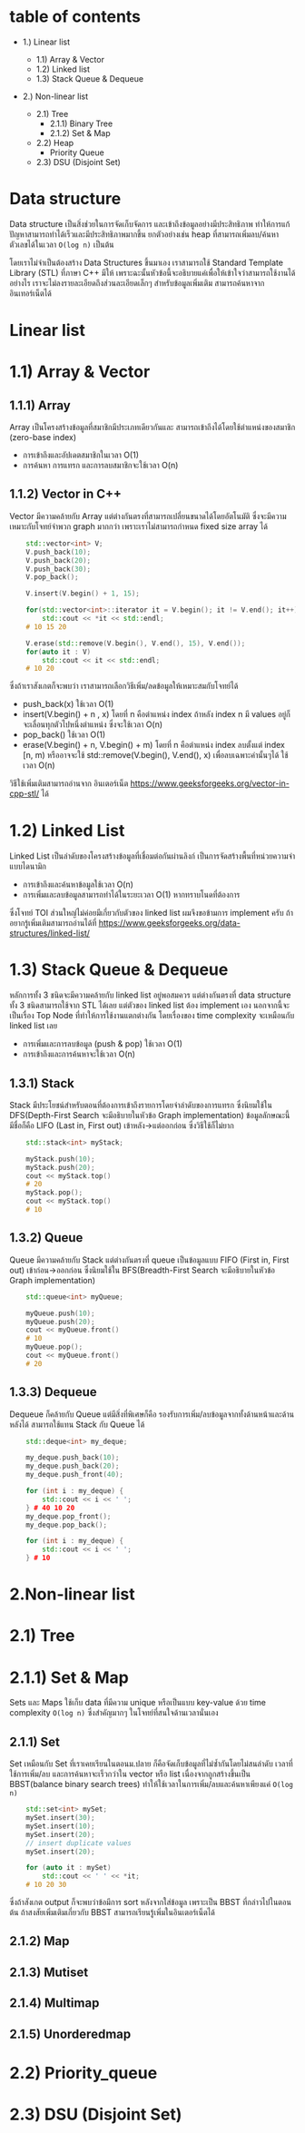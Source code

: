 # table of contents
- 1.) Linear list
    - 1.1) Array & Vector
    - 1.2) Linked list
    - 1.3) Stack Queue & Dequeue

- 2.) Non-linear list
    - 2.1) Tree
        - 2.1.1) Binary Tree
        - 2.1.2) Set & Map
    - 2.2) Heap
        - Priority Queue
    - 2.3) DSU (Disjoint Set)

# Data structure
Data structure เป็นสิ่งช่วยในการจัดเก็บจัดการ และเข้าถึงข้อมูลอย่างมีประสิทธิภาพ ทำให้การแก้ปัญหาสามารถทำได้เร็วและมีประสิทธิภาพมากขึ้น ยกตัวอย่างเช่น heap ที่สามารถเพิ่มลบ/ค้นหา ตัวเลขได้ในเวลา ```O(log n)``` เป็นต้น

โดยเราไม่จำเป็นต้องสร้าง Data Structures ขึ้นมาเอง เราสามารถใช้ Standard Template Library (STL) ที่ภาษา C++ มีให้ เพราะฉะนั้นหัวข้อนี้จะอธิบายแค่เพื่อให้เข้าใจว่าสามารถใช้งานได้อย่างไร เราจะไม่ลงรายละเอียดถึงส่วนละเอียดเล็กๆ สำหรับข้อมูลเพิ่มเติม สามารถค้นหาจากอินเทอร์เน็ตได้

# Linear list

# 1.1) Array & Vector
## 1.1.1) Array
Array เป็นโครงสร้างข้อมูลที่สมาชิกมีประเภทเดียวกันและ สามารถเข้าถึงได้โดยใช้ตำแหน่งของสมาชิก (zero-base index)
- การเข้าถึงและอัปเดตสมาชิกในเวลา O(1)
- การค้นหา การแทรก และการลบสมาชิกจะใช้เวลา O(n)
## 1.1.2) Vector in C++
Vector มีความคล้ายกับ Array แต่ต่างกันตรงที่สามารถเปลี่ยนขนาดได้โดยอัตโนมัติ ซึ่งจะมีความเหมาะกับโจทย์จำพวก graph มากกว่า เพราะเราไม่สามารถกำหนด fixed size array ได้
``` cpp
    std::vector<int> V;
    V.push_back(10);
    V.push_back(20);
    V.push_back(30);
    V.pop_back();

    V.insert(V.begin() + 1, 15);

    for(std::vector<int>::iterator it = V.begin(); it != V.end(); it++)
        std::cout << *it << std::endl;
    # 10 15 20

    V.erase(std::remove(V.begin(), V.end(), 15), V.end());
    for(auto it : V)
        std::cout << it << std::endl;
    # 10 20
```
ซึ่งถ้าเราสังเกตก็จะพบว่า เราสามารถเลือกวิธีเพิ่ม/ลดข้อมูลให้เหมาะสมกับโจทย์ได้
- push_back(x) ใช้เวลา O(1)
- insert(V.begin() + n , x) โดยที่ n คือตำแหน่ง index ถ้าหลัง index n มี values อยู่ก็จะเลื่อนทุกตัวไปหนึ่งตำแหน่ง ซึ่งจะใช้เวลา O(n)
- pop_back() ใช้เวลา O(1)
- erase(V.begin() + n, V.begin() + m) โดยที่ n คือตำแหน่ง index ลบตั้งแต่ index [n, m) หรืออาจจะใช้ std::remove(V.begin(), V.end(), x) เพื่อลบเฉพาะค่านั้นๆได้ ใช้เวลา O(n)

วิธีใช้เพิ่มเติมสามารถอ่านจาก อินเตอร์เน็ต <https://www.geeksforgeeks.org/vector-in-cpp-stl/> ได้

# 1.2) Linked List
Linked List เป็นลำดับของโครงสร้างข้อมูลที่เชื่อมต่อกันผ่านลิงก์ เป็นการจัดสร้างพื้นที่หน่วยความจำแบบไดนามิก
- การเข้าถึงและค้นหาข้อมูลใช้เวลา O(n)
- การเพิ่มและลบข้อมูลสามารถทำได้ในระยะเวลา O(1) หากทราบโนดที่ต้องการ

ซึ่งโจทย์ TOI ส่วนใหญ่ไม่ค่อยมีเกี่ยวกับตัวของ linked list ผมจึงขอข้ามการ implement ครับ ถ้าอยากรู้เพิ่มเติมสามารถอ่านได้ที่ <https://www.geeksforgeeks.org/data-structures/linked-list/>

# 1.3) Stack Queue & Dequeue
หลักการทั้ง 3 ชนิดจะมีความคล้ายกับ linked list อยู่พอสมควร แต่ต่างกันตรงที่ data structure ทั้ง 3 ชนิดสามารถใช้จาก STL ได้เลย แต่ตัวของ linked list ต้อง implement เอง นอกจากนี้จะเป็นเรื่อง Top Node ที่ทำให้การใช้งานแตกต่างกัน โดยเรื่องของ time complexity จะเหมือนกับ linked list เลย
- การเพิ่มและการลบข้อมูล (push & pop) ใช้เวลา O(1)
- การเข้าถึงและการค้นหาจะใช้เวลา O(n) 
## 1.3.1) Stack 
Stack มีประโยชน์สำหรับตอนที่ต้องการเข้าถึงรายการโดยจำลำดับของการแทรก ซึ่งนิยมใช้ใน DFS(Depth-First Search จะมีอธิบายในหัวข้อ Graph implementation) ข้อมูลลักษณะนี้มีชื่อก็คือ LIFO (Last in, First out) เข้าหลัง->แต่ออกก่อน ซึ่งวิธีใช้ก็ไม่ยาก
```cpp
    std::stack<int> myStack;

    myStack.push(10);
    myStack.push(20);
    cout << myStack.top() 
    # 20
    myStack.pop();
    cout << myStack.top()
    # 10
```
## 1.3.2) Queue
Queue มีความคล้ายกับ Stack แต่ต่างกันตรงที่ queue เป็นข้อมูลแบบ FIFO (First in, First out) เข้าก่อน->ออกก่อน ซึ่งนิยมใช้ใน BFS(Breadth-First Search จะมีอธิบายในหัวข้อ Graph implementation)
```cpp
    std::queue<int> myQueue;

    myQueue.push(10);
    myQueue.push(20);
    cout << myQueue.front() 
    # 10
    myQueue.pop();
    cout << myQueue.front()
    # 20
```
## 1.3.3) Dequeue
Dequeue ก็คล้ายกับ Queue แต่มีสิ่งที่พิเศษก็คือ รองรับการเพิ่ม/ลบข้อมูลจากทั้งด้านหน้าและด้านหลังได้ สามารถใช้แทน Stack กับ Queue ได้
```cpp
    std::deque<int> my_deque;

    my_deque.push_back(10);
    my_deque.push_back(20);
    my_deque.push_front(40);

    for (int i : my_deque) {
        std::cout << i << ' ';
    } # 40 10 20
    my_deque.pop_front();
    my_deque.pop_back();

    for (int i : my_deque) {
        std::cout << i << ' ';
    } # 10
```
# 2.Non-linear list
# 2.1) Tree

# 2.1.1) Set & Map
Sets และ Maps ใช้เก็บ data ที่มีความ unique หรือเป็นแบบ key-value ด้วย time complexity ```O(log n)``` ซึ่งสำคัญมากๆ ในโจทย์ที่สนใจด้านเวลานั่นเอง
## 2.1.1) Set
Set เหมือนกับ Set ที่เราเคยเรียนในตอนม.ปลาย ก็คือจัดเก็บข้อมูลที่ไม่ซ้ำกันโดยไม่สนลำดับ เวลาที่ใช้การเพิ่ม/ลบ และการค้นหาจะเร็วกว่าใน vector หรือ list เนื่องจากถูกสร้างขึ้นเป็น BBST(balance binary search trees) ทำให้ใช้เวลาในการเพิ่ม/ลบและค้นหาเพียงแค่ ```O(log n)``` 
```cpp
    std::set<int> mySet;
    mySet.insert(30);
    mySet.insert(10);
    mySet.insert(20);
    // insert duplicate values
    mySet.insert(20);

    for (auto it : mySet)
        std::cout << ' ' << *it;
    # 10 20 30
```
ซึ่งถ้าสังเกต output ก็จะพบว่าข้อมีการ sort หลังจากใส่ข้อมูล เพราะเป็น BBST ที่กล่าวไปในตอนต้น ถ้าสงสัยเพิ่มเติมเกี่ยวกับ BBST สามารถเรียนรู้เพิ่มในอินเตอร์เน็ตได้
## 2.1.2) Map
## 2.1.3) Mutiset
## 2.1.4) Multimap
## 2.1.5) Unorderedmap
# 2.2) Priority_queue
# 2.3) DSU (Disjoint Set)